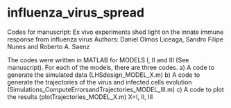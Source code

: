 # influenza_virus_spread
Codes for manuscript: Ex vivo experiments shed light on the innate immune response from influenza virus
Authors: Daniel Olmos Liceaga, Sandro Filipe Nunes and Roberto A. Saenz

The codes were written in MATLAB for MODELS I, II and III (See manuscript).
For each of the models, there are three codes.
a) A code to generate the simulated data (LHSdesign_MODEL_X.m)
b) A code to generate the trajectories of the virus and infected cells evolution (Simulations_ComputeErrorsandTrajectories_MODEL_III.m)
c) A code to plot the results (plotTrajectories_MODEL_X.m)
X=I, II, III
